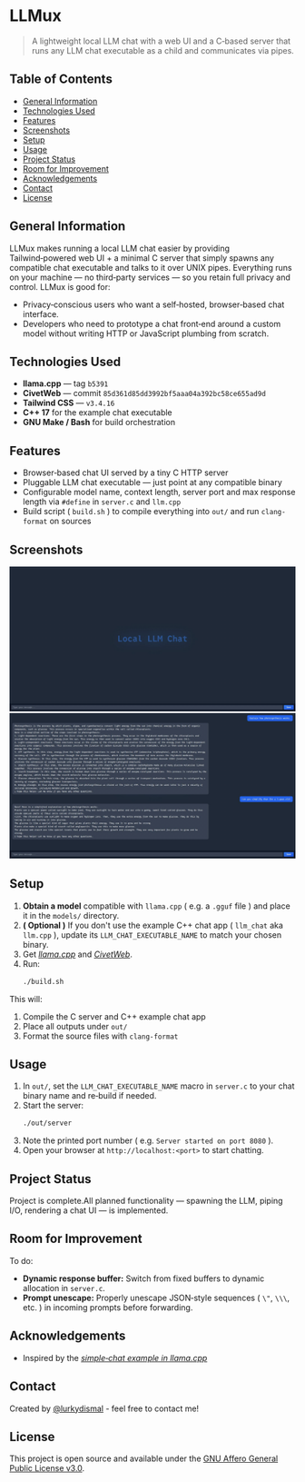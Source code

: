 <!-- :toc: macro -->
<!-- :toc-title: -->
<!-- :toclevels: 99 -->

# LLMux <!-- omit from toc -->

> A lightweight local LLM chat with a web UI and a C‑based server that runs any LLM chat executable as a child and communicates via pipes.

## Table of Contents <!-- omit from toc -->

* [General Information](#general-information)
* [Technologies Used](#technologies-used)
* [Features](#features)
* [Screenshots](#screenshots)
* [Setup](#setup)
* [Usage](#usage)
* [Project Status](#project-status)
* [Room for Improvement](#room-for-improvement)
* [Acknowledgements](#acknowledgements)
* [Contact](#contact)
* [License](#license)

## General Information

LLMux makes running a local LLM chat easier by providing Tailwind‑powered web UI + a minimal C server that simply spawns any compatible chat executable and talks to it over UNIX pipes. Everything runs on your machine — no third‑party services — so you retain full privacy and control. LLMux is good for:

* Privacy‑conscious users who want a self‑hosted, browser‑based chat interface.
* Developers who need to prototype a chat front‑end around a custom model without writing HTTP or JavaScript plumbing from scratch.

## Technologies Used

* **llama.cpp** — tag `b5391`
* **CivetWeb** — commit `85d361d85dd3992bf5aaa04a392bc58ce655ad9d`
* **Tailwind CSS** — `v3.4.16`
* **C++ 17** for the example chat executable
* **GNU Make / Bash** for build orchestration

## Features

* Browser‑based chat UI served by a tiny C HTTP server
* Pluggable LLM chat executable — just point at any compatible binary
* Configurable model name, context length, server port and max response length via `#define` in `server.c` and `llm.cpp`
* Build script ( `build.sh` ) to compile everything into `out/` and run `clang-format` on sources

## Screenshots

![Example screenshot](./img/screenshot_1.png)
![Another Example screenshot](./img/screenshot_2.png)

## Setup

1. **Obtain a model** compatible with `llama.cpp` ( e.g. a `.gguf` file ) and place it in the `models/` directory.
1. **( Optional )** If you don't use the example C++ chat app ( `llm_chat` aka `llm.cpp` ), update its `LLM_CHAT_EXECUTABLE_NAME` to match your chosen binary.
1. Get [_llama.cpp_](https://github.com/ggml-org/llama.cpp/releases/latest) and [_CivetWeb_](https://github.com/civetweb/civetweb/blob/master/docs/Installing.md).
1. Run:
    ```bash
    ./build.sh
    ```
This will:
1. Compile the C server and C++ example chat app
1. Place all outputs under `out/`
1. Format the source files with `clang-format`

## Usage

1. In `out/`, set the `LLM_CHAT_EXECUTABLE_NAME` macro in `server.c` to your chat binary name and re‑build if needed.
1. Start the server:
    ```bash
    ./out/server
    ```
1. Note the printed port number ( e.g. `Server started on port 8080` ).
1. Open your browser at `http://localhost:<port>` to start chatting.

## Project Status

Project is complete.All planned functionality — spawning the LLM, piping I/O, rendering a chat UI — is implemented.

## Room for Improvement

To do:

* **Dynamic response buffer:** Switch from fixed buffers to dynamic allocation in `server.c`.
* **Prompt unescape:** Properly unescape JSON‑style sequences ( `\"`, `\\\`, etc. ) in incoming prompts before forwarding.

## Acknowledgements

* Inspired by the [_simple‑chat example in llama.cpp_](https://github.com/ggml-org/llama.cpp/blob/master/examples/simple-chat/simple-chat.cpp)

## Contact

Created by [@lurkydismal](https://github.com/lurkydismal) - feel free to contact me!

## License

This project is open source and available under the
[GNU Affero General Public License v3.0](https://github.com/lurkydismal/LLMux/blob/main/LICENSE).
